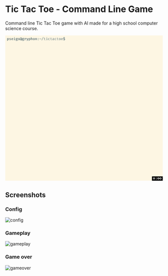 # Tic Tac Toe - Command Line Game

Command line Tic Tac Toe game with AI made for a high school computer science course.

![Animation showing the Tic Tac Toe game from the command line.](doc/tictactoe-demo.gif)

## Screenshots

### Config

![config](http://i.imgur.com/QVZRnPm.png "Config")

### Gameplay

![gameplay](http://i.imgur.com/I0sANea.png "Gameplay")

### Game over

![gameover](http://i.imgur.com/FaciH66.png "Game over")

